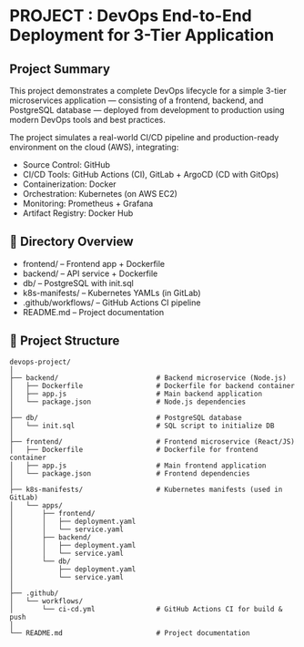 # PROJECT : DevOps End-to-End Deployment for 3-Tier Application

## Project Summary

This project demonstrates a complete DevOps lifecycle for a simple 3-tier microservices application — consisting of a frontend, backend, and PostgreSQL database — deployed from development to production using modern DevOps tools and best practices.

The project simulates a real-world CI/CD pipeline and production-ready environment on the cloud (AWS), integrating:

- Source Control: GitHub
- CI/CD Tools: GitHub Actions (CI), GitLab + ArgoCD (CD with GitOps)
- Containerization: Docker
- Orchestration: Kubernetes (on AWS EC2)
- Monitoring: Prometheus + Grafana
- Artifact Registry: Docker Hub

## 📂 Directory Overview

- frontend/ – Frontend app + Dockerfile
- backend/ – API service + Dockerfile
- db/ – PostgreSQL with init.sql
- k8s-manifests/ – Kubernetes YAMLs (in GitLab)
- .github/workflows/ – GitHub Actions CI pipeline
- README.md – Project documentation

## 📁 Project Structure

```text
devops-project/
│
├── backend/                        # Backend microservice (Node.js)
│   ├── Dockerfile                  # Dockerfile for backend container
│   ├── app.js                      # Main backend application
│   └── package.json                # Node.js dependencies
│
├── db/                             # PostgreSQL database
│   └── init.sql                    # SQL script to initialize DB
│
├── frontend/                       # Frontend microservice (React/JS)
│   ├── Dockerfile                  # Dockerfile for frontend container
│   ├── app.js                      # Main frontend application
│   └── package.json                # Frontend dependencies
│
├── k8s-manifests/                  # Kubernetes manifests (used in GitLab)
│   └── apps/
│       ├── frontend/
│       │   ├── deployment.yaml
│       │   └── service.yaml
│       ├── backend/
│       │   ├── deployment.yaml
│       │   └── service.yaml
│       └── db/
│           ├── deployment.yaml
│           └── service.yaml
│
├── .github/
│   └── workflows/
│       └── ci-cd.yml               # GitHub Actions CI for build & push
│
└── README.md                       # Project documentation
